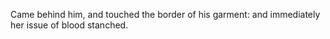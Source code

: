 Came behind him, and touched the border of his garment: and immediately her issue of blood stanched.
